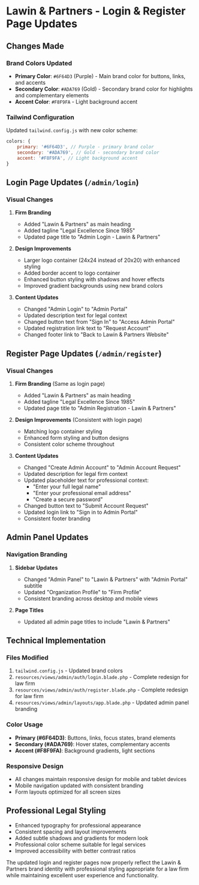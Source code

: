 # Lawin & Partners - Login & Register Page Updates

## Changes Made

### Brand Colors Updated
- **Primary Color**: `#6F64D3` (Purple) - Main brand color for buttons, links, and accents
- **Secondary Color**: `#ADA769` (Gold) - Secondary brand color for highlights and complementary elements  
- **Accent Color**: `#F8F9FA` - Light background accent

### Tailwind Configuration
Updated `tailwind.config.js` with new color scheme:
```javascript
colors: {
    primary: '#6F64D3', // Purple - primary brand color
    secondary: '#ADA769', // Gold - secondary brand color
    accent: '#F8F9FA', // Light background accent
}
```

## Login Page Updates (`/admin/login`)

### Visual Changes
1. **Firm Branding**
   - Added "Lawin & Partners" as main heading
   - Added tagline "Legal Excellence Since 1985"
   - Updated page title to "Admin Login - Lawin & Partners"

2. **Design Improvements**
   - Larger logo container (24x24 instead of 20x20) with enhanced styling
   - Added border accent to logo container
   - Enhanced button styling with shadows and hover effects
   - Improved gradient backgrounds using new brand colors

3. **Content Updates**
   - Changed "Admin Login" to "Admin Portal"
   - Updated description text for legal context
   - Changed button text from "Sign In" to "Access Admin Portal"
   - Updated registration link text to "Request Account"
   - Changed footer link to "Back to Lawin & Partners Website"

## Register Page Updates (`/admin/register`)

### Visual Changes
1. **Firm Branding** (Same as login page)
   - Added "Lawin & Partners" as main heading
   - Added tagline "Legal Excellence Since 1985"
   - Updated page title to "Admin Registration - Lawin & Partners"

2. **Design Improvements** (Consistent with login page)
   - Matching logo container styling
   - Enhanced form styling and button designs
   - Consistent color scheme throughout

3. **Content Updates**
   - Changed "Create Admin Account" to "Admin Account Request"
   - Updated description for legal firm context
   - Updated placeholder text for professional context:
     - "Enter your full legal name"
     - "Enter your professional email address"
     - "Create a secure password"
   - Changed button text to "Submit Account Request"
   - Updated login link to "Sign in to Admin Portal"
   - Consistent footer branding

## Admin Panel Updates

### Navigation Branding
1. **Sidebar Updates**
   - Changed "Admin Panel" to "Lawin & Partners" with "Admin Portal" subtitle
   - Updated "Organization Profile" to "Firm Profile"
   - Consistent branding across desktop and mobile views

2. **Page Titles**
   - Updated all admin page titles to include "Lawin & Partners"

## Technical Implementation

### Files Modified
1. `tailwind.config.js` - Updated brand colors
2. `resources/views/admin/auth/login.blade.php` - Complete redesign for law firm
3. `resources/views/admin/auth/register.blade.php` - Complete redesign for law firm  
4. `resources/views/admin/layouts/app.blade.php` - Updated admin panel branding

### Color Usage
- **Primary (#6F64D3)**: Buttons, links, focus states, brand elements
- **Secondary (#ADA769)**: Hover states, complementary accents
- **Accent (#F8F9FA)**: Background gradients, light sections

### Responsive Design
- All changes maintain responsive design for mobile and tablet devices
- Mobile navigation updated with consistent branding
- Form layouts optimized for all screen sizes

## Professional Legal Styling
- Enhanced typography for professional appearance
- Consistent spacing and layout improvements
- Added subtle shadows and gradients for modern look
- Professional color scheme suitable for legal services
- Improved accessibility with better contrast ratios

The updated login and register pages now properly reflect the Lawin & Partners brand identity with professional styling appropriate for a law firm while maintaining excellent user experience and functionality.
